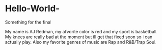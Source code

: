 # Hello-World-
Something for the final

My name is AJ Redman, my afvorite color is red and my sport is basketball. My knees are really bad at the moment but ill get that fixed soon so i can actually play. Also my favorite genres of music are Rap and R&B/Trap Soul.
